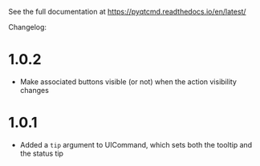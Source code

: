 
See the full documentation at https://pyqtcmd.readthedocs.io/en/latest/

Changelog:

1.0.2
=====

  * Make associated buttons visible (or not) when the action
    visibility changes

1.0.1
=====

  * Added a `tip` argument to UICommand, which sets both the tooltip
    and the status tip
